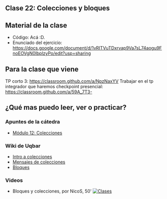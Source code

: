 ## Clase 22: Colecciones y bloques

## Material de la clase

- Código: Acá :D.
- Enunciado del ejercicio: https://docs.google.com/document/d/1vRITVuTDxrvap9Va7sL74aogu9FnoEOVgN0IbplzyPo/edit?usp=sharing

## Para la clase que viene

TP corto 3: https://classroom.github.com/a/NpzNaxYV
Trabajar en el tp integrador que haremos checkpoint presencial: https://classroom.github.com/a/59A_7T3-

## ¿Qué mas puedo leer, ver o practicar?

### Apuntes de la cátedra
- [Módulo 12: Colecciones](https://docs.google.com/document/d/1MLbx1Fxt7I_uVg6Yv9hYfIu2IIbUQqqICbOM3s969D8/edit)

### Wiki de Uqbar

- [Intro a colecciones](https://wiki.uqbar.org/wiki/articles/intro-a-colecciones.html)
- [Mensajes de colecciones](https://wiki.uqbar.org/wiki/articles/mensajes-de-colecciones.html)
- [Bloques](https://wiki.uqbar.org/wiki/articles/bloques.html)


### Videos

- Bloques y colecciones, por NicoS, 50'
[![Clases](https://img.youtube.com/vi/4MkPl8helxg/0.jpg)](https://youtu.be/4MkPl8helxg "Bloques y colecciones")

